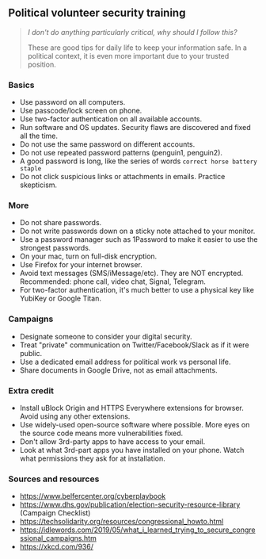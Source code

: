 ## Political volunteer security training

> *I don't do anything particularly critical, why should I follow this?*
> 
> These are good tips for daily life to keep your information safe.
> In a political context, it is even more important due to your trusted position.

### Basics
- Use password on all computers.
- Use passcode/lock screen on phone.
- Use two-factor authentication on all available accounts.
- Run software and OS updates. Security flaws are discovered and fixed all the time.
- Do not use the same password on different accounts.
- Do not use repeated password patterns (penguin1, penguin2).
- A good password is long, like the series of words `correct horse battery staple`
- Do not click suspicious links or attachments in emails. Practice skepticism. 

### More
- Do not share passwords.
- Do not write passwords down on a sticky note attached to your monitor.
- Use a password manager such as 1Password to make it easier to use the strongest passwords.
- On your mac, turn on full-disk encryption.
- Use Firefox for your internet browser. 
- Avoid text messages (SMS/iMessage/etc). They are NOT encrypted. Recommended: phone call, video chat, Signal, Telegram.
- For two-factor authentication, it's much better to use a physical key like YubiKey or Google Titan.

### Campaigns
- Designate someone to consider your digital security.
- Treat "private" communication on Twitter/Facebook/Slack as if it were public.
- Use a dedicated email address for political work vs personal life.
- Share documents in Google Drive, not as email attachments.

### Extra credit
- Install uBlock Origin and HTTPS Everywhere extensions for browser. Avoid using any other extensions.
- Use widely-used open-source software where possible. More eyes on the source code means more vulnerabilities fixed.
- Don't allow 3rd-party apps to have access to your email.
- Look at what 3rd-part apps you have installed on your phone. Watch what permissions they ask for at installation.



### Sources and resources

- https://www.belfercenter.org/cyberplaybook
- https://www.dhs.gov/publication/election-security-resource-library  (Campaign Checklist)
- https://techsolidarity.org/resources/congressional_howto.html
- https://idlewords.com/2019/05/what_i_learned_trying_to_secure_congressional_campaigns.htm
- https://xkcd.com/936/
